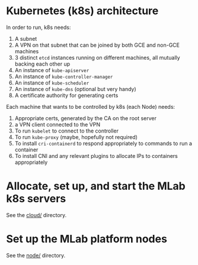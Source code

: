 # Kubernetes (k8s) architecture

In order to run, k8s needs:
1. A subnet
2. A VPN on that subnet that can be joined by both GCE and non-GCE machines
3. 3 distinct `etcd` instances running on different machines, all mutually backing each other up
4. An instance of `kube-apiserver`
5. An instance of `kube-controller-manager`
6. An instance of `kube-scheduler`
7. An instance of `kube-dns` (optional but very handy)
8. A certificate authority for generating certs

Each machine that wants to be controlled by k8s (each Node) needs:
1. Appropriate certs, generated by the CA on the root server
2. a VPN client connected to the VPN
3. To run `kubelet` to connect to the controller
4. To run `kube-proxy` (maybe, hopefully not required)
5. To install `cri-containerd` to respond appropriately to commands to run a
   container
6. To install CNI and any relevant plugins to allocate IPs to containers
   appropriately


# Allocate, set up, and start the MLab k8s servers

See the [cloud/](cloud/) directory.

# Set up the MLab platform nodes

See the [node/](node/) directory.
